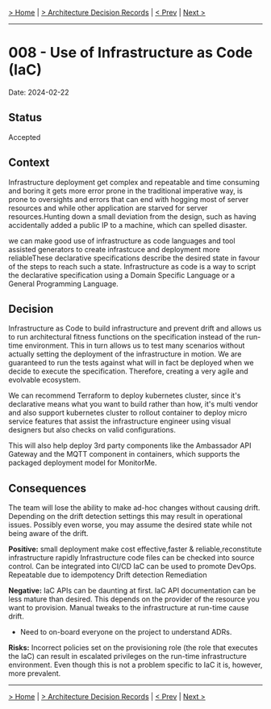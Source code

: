 [> Home](../README.md)  |  [> Architecture Decision Records](README.md) |  [< Prev](007-Deployment-Strategy.md)  |  [Next >](009-IoT-Device-Communication-MQTT-Protocol.md)

---

# 008 - Use of Infrastructure as Code (IaC)

Date: 2024-02-22

## Status

Accepted

## Context
Infrastructure deployment get complex and repeatable and time consuming and  boring it gets more error prone in the traditional imperative way, is prone to oversights and errors that can end with hogging most of server resources  and while other application are starved for server resources.Hunting down a small deviation from the design, such as having accidentally added a public IP to a machine, which can spelled disaster. 

we can make good use of infrastructure as code languages and tool assisted generators to create infrastcuce and deployment more reliableThese declarative specifications describe the desired state in favour of the steps to reach such a state. Infrastructure as code is a way to script the declarative specification using a Domain Specific Language or a General Programming Language.

## Decision
Infrastructure as Code to build infrastructure and prevent drift and allows us to run architectural fitness functions on the specification instead of the run-time environment. This in turn allows us to test many scenarios without actually setting the deployment of the infrastructure in motion. We are guaranteed to run the tests against what will in fact be deployed when we decide to execute the specification. Therefore, creating a very agile and evolvable ecosystem. 

We can recommend Terraform to deploy kubernetes cluster, since it's declarative means what you want to build rather than how, it's multi vendor and also support kubernetes cluster to rollout container to deploy micro service features that assist the infrastructure engineer using visual designers but also checks on valid configurations. 

This will also help deploy 3rd party components like the Ambassador API Gateway and the MQTT component in containers, which supports the packaged deployment model for MonitorMe. 

## Consequences
The team will lose the ability to make ad-hoc changes without causing drift. Depending on the drift detection settings this may result in operational issues. Possibly even worse, you may assume the desired state while not being aware of the drift.

**Positive:**
small deployment make cost effective,faster & reliable,reconstitute infrastructure rapidly
Infrastructure code files can be checked into source control.
Can be integrated into CI/CD
IaC can be used to promote DevOps.
Repeatable due to idempotency
Drift detection
Remediation

**Negative:**
IaC APIs can be daunting at first.
IaC API documentation can be less mature than desired. This depends on the provider of the resource you want to provision.
Manual tweaks to the infrastructure at run-time cause drift.
- Need to on-board everyone on the project to understand ADRs.

**Risks:**
Incorrect policies set on the provisioning role (the role that executes the IaC) can result in escalated privileges on the run-time infrastructure environment. Even though this is not a problem specific to IaC it is, however, more prevalent.

---

[> Home](../README.md)  |  [> Architecture Decision Records](README.md) |  [< Prev](007-Deployment-Strategy.md)  |  [Next >](009-IoT-Device-Communication-MQTT-Protocol.md)
